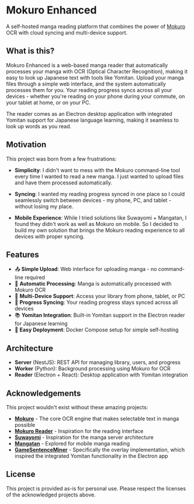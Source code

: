 # Mokuro Enhanced

A self-hosted manga reading platform that combines the power of [Mokuro](https://github.com/kha-white/mokuro) OCR with cloud syncing and multi-device support.

## What is this?

Mokuro Enhanced is a web-based manga reader that automatically processes your manga with OCR (Optical Character Recognition), making it easy to look up Japanese text with tools like Yomitan. Upload your manga files through a simple web interface, and the system automatically processes them for you. Your reading progress syncs across all your devices - whether you're reading on your phone during your commute, on your tablet at home, or on your PC.

The reader comes as an Electron desktop application with integrated Yomitan support for Japanese language learning, making it seamless to look up words as you read.

## Motivation

This project was born from a few frustrations:

- **Simplicity**: I didn't want to mess with the Mokuro command-line tool every time I wanted to read a new manga. I just wanted to upload files and have them processed automatically.

- **Syncing**: I wanted my reading progress synced in one place so I could seamlessly switch between devices - my phone, PC, and tablet - without losing my place.

- **Mobile Experience**: While I tried solutions like Suwayomi + Mangatan, I found they didn't work as well as Mokuro on mobile. So I decided to build my own solution that brings the Mokuro reading experience to all devices with proper syncing.

## Features

- 📤 **Simple Upload**: Web interface for uploading manga - no command-line required
- 🔄 **Automatic Processing**: Manga is automatically processed with Mokuro OCR
- 📱 **Multi-Device Support**: Access your library from phone, tablet, or PC
- 🔁 **Progress Syncing**: Your reading progress stays synced across all devices
- 📚 **Yomitan Integration**: Built-in Yomitan support in the Electron reader for Japanese learning
- 🐳 **Easy Deployment**: Docker Compose setup for simple self-hosting

## Architecture

- **Server** (NestJS): REST API for managing library, users, and progress
- **Worker** (Python): Background processing using Mokuro for OCR
- **Reader** (Electron + React): Desktop application with Yomitan integration

## Acknowledgements

This project wouldn't exist without these amazing projects:

- [**Mokuro**](https://github.com/kha-white/mokuro) - The core OCR engine that makes selectable text in manga possible
- [**Mokuro Reader**](https://github.com/ZXY101/mokuro-reader) - Inspiration for the reading interface
- [**Suwayomi**](https://github.com/Suwayomi/Suwayomi-Server) - Inspiration for the manga server architecture
- [**Mangatan**](https://github.com/yourusername/mangatan) - Explored for mobile manga reading
- [**GameSentenceMiner**](https://github.com/mathewthe2/Game-Sentence-Miner) - Specifically the overlay implementation, which inspired the integrated Yomitan functionality in the Electron app

## License

This project is provided as-is for personal use. Please respect the licenses of the acknowledged projects above.

